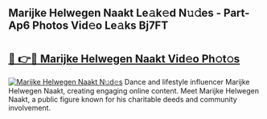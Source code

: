 ## Marijke Helwegen Naakt Le𝚊k𝚎d N𝚞𝚍es - Part-Ap6 Photos Vid𝚎o Le𝚊ks Bj7FT

# <h2><a href="http://fb5xyp.evod.top/?m=Marijke+Helwegen+Naakt">🔗 👉🔴 Marijke Helwegen Naakt Vid𝚎o Ph𝚘t𝚘s</a></h2>

[![Marijke Helwegen Naakt N𝚞d𝚎s](https://i.imgur.com/8V9OHl7.gif)](http://fb5xyp.evod.top/?m=Marijke+Helwegen+Naakt)
Dance and lifestyle influencer Marijke Helwegen Naakt, creating engaging online content. Meet Marijke Helwegen Naakt, a public figure known for his charitable deeds and community involvement. 
